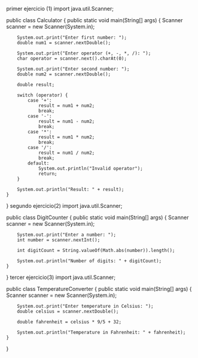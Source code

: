 primer ejercicio (1)
import java.util.Scanner;

public class Calculator {
    public static void main(String[] args) {
        Scanner scanner = new Scanner(System.in);

        System.out.print("Enter first number: ");
        double num1 = scanner.nextDouble();

        System.out.print("Enter operator (+, -, *, /): ");
        char operator = scanner.next().charAt(0);

        System.out.print("Enter second number: ");
        double num2 = scanner.nextDouble();

        double result;

        switch (operator) {
            case '+':
                result = num1 + num2;
                break;
            case '-':
                result = num1 - num2;
                break;
            case '*':
                result = num1 * num2;
                break;
            case '/':
                result = num1 / num2;
                break;
            default:
                System.out.println("Invalid operator");
                return;
        }

        System.out.println("Result: " + result);
    }
}
segundo ejercicio(2)
import java.util.Scanner;

public class DigitCounter {
    public static void main(String[] args) {
        Scanner scanner = new Scanner(System.in);

        System.out.print("Enter a number: ");
        int number = scanner.nextInt();

        int digitCount = String.valueOf(Math.abs(number)).length();

        System.out.println("Number of digits: " + digitCount);
    }
}
tercer ejercicio(3)
import java.util.Scanner;

public class TemperatureConverter {
    public static void main(String[] args) {
        Scanner scanner = new Scanner(System.in);

        System.out.print("Enter temperature in Celsius: ");
        double celsius = scanner.nextDouble();

        double fahrenheit = celsius * 9/5 + 32;

        System.out.println("Temperature in Fahrenheit: " + fahrenheit);
    }
}

